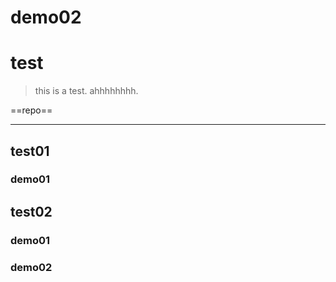 # demo02

# test

> this is a test.
> ahhhhhhhh.

==repo==

---


## test01

### demo01

## test02

### demo01

### demo02

